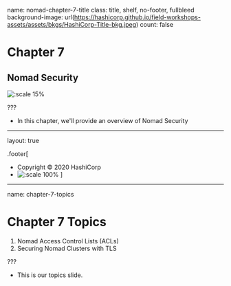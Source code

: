 name: nomad-chapter-7-title
class: title, shelf, no-footer, fullbleed
background-image: url(https://hashicorp.github.io/field-workshops-assets/assets/bkgs/HashiCorp-Title-bkg.jpeg)
count: false

# Chapter 7
## Nomad Security

![:scale 15%](https://hashicorp.github.io/field-workshops-assets/assets/logos/logo_nomad.png)

???
* In this chapter, we'll provide an overview of Nomad Security

---
layout: true

.footer[
- Copyright © 2020 HashiCorp
- ![:scale 100%](https://hashicorp.github.io/field-workshops-assets/assets/logos/HashiCorp_Icon_Black.svg)
]

---
name: chapter-7-topics
# Chapter 7 Topics

1. Nomad Access Control Lists (ACLs)
2. Securing Nomad Clusters with TLS

???
* This is our topics slide.

